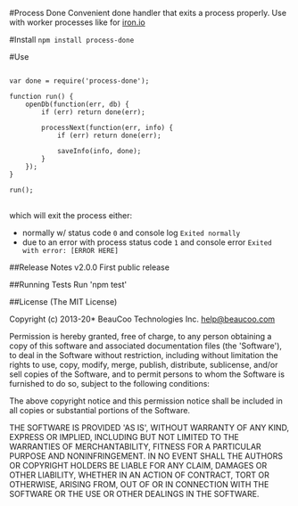 #Process Done
Convenient done handler that exits a process properly. Use with worker processes like for [iron.io](http://www.iron.io/worker)

#Install
<code>npm install process-done</code>

#Use
<pre>
<code>
var done = require('process-done');

function run() {
    openDb(function(err, db) {
        if (err) return done(err);

        processNext(function(err, info) {
            if (err) return done(err);

            saveInfo(info, done);
        }
    });
}

run();
</code>
</pre>

which will exit the process either:

* normally w/ status code `0` and console log `Exited normally`
* due to an error with process status code `1`  and console error `Exited with error: [ERROR HERE]`

##Release Notes
v2.0.0 First public release

##Running Tests
Run 'npm test'

##License
(The MIT License)

Copyright (c) 2013-20* BeauCoo Technologies Inc. <help@beaucoo.com>

Permission is hereby granted, free of charge, to any person obtaining a copy of this software and associated documentation files (the 'Software'), to deal in the Software without restriction, including without limitation the rights to use, copy, modify, merge, publish, distribute, sublicense, and/or sell copies of the Software, and to permit persons to whom the Software is furnished to do so, subject to the following conditions:

The above copyright notice and this permission notice shall be included in all copies or substantial portions of the Software.

THE SOFTWARE IS PROVIDED 'AS IS', WITHOUT WARRANTY OF ANY KIND, EXPRESS OR IMPLIED, INCLUDING BUT NOT LIMITED TO THE WARRANTIES OF MERCHANTABILITY, FITNESS FOR A PARTICULAR PURPOSE AND NONINFRINGEMENT. IN NO EVENT SHALL THE AUTHORS OR COPYRIGHT HOLDERS BE LIABLE FOR ANY CLAIM, DAMAGES OR OTHER LIABILITY, WHETHER IN AN ACTION OF CONTRACT, TORT OR OTHERWISE, ARISING FROM, OUT OF OR IN CONNECTION WITH THE SOFTWARE OR THE USE OR OTHER DEALINGS IN THE SOFTWARE.

